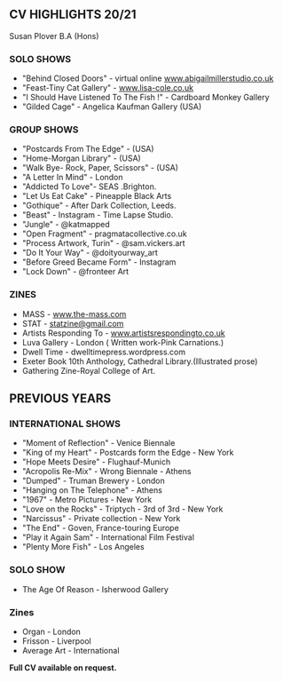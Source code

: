 ## CV HIGHLIGHTS 20/21

Susan Plover B.A (Hons)

### SOLO SHOWS

- "Behind Closed Doors" - virtual online www.abigailmillerstudio.co.uk
- "Feast-Tiny Cat Gallery" - www.lisa-cole.co.uk
- "I Should Have Listened To The Fish !" - Cardboard Monkey Gallery
- "Gilded Cage" - Angelica Kaufman Gallery (USA)

### GROUP SHOWS

- "Postcards From The Edge" - (USA)
- "Home-Morgan Library" - (USA)
- "Walk Bye- Rock, Paper, Scissors" - (USA)
- "A Letter In Mind" - London
- "Addicted To Love"- SEAS .Brighton.
- "Let Us Eat Cake" - Pineapple Black Arts 
- "Gothique" - After Dark Collection, Leeds.
- "Beast" - Instagram - Time Lapse Studio.
- "Jungle" - @katmapped
- "Open Fragment" - pragmatacollective.co.uk
- "Process Artwork, Turin" - @sam.vickers.art
- "Do It Your Way" - @doityourway_art
- "Before Greed Became Form" - Instagram
- "Lock Down" - @fronteer Art

### ZINES

- MASS - www.the-mass.com
- STAT - statzine@gmail.com
- Artists Responding To - www.artistsrespondingto.co.uk
- Luva Gallery - London ( Written work-Pink Carnations.)
- Dwell Time - dwelltimepress.wordpress.com
- Exeter Book 10th Anthology, Cathedral Library.(Illustrated prose)
- Gathering Zine-Royal College of Art.


## PREVIOUS YEARS

### INTERNATIONAL SHOWS

- "Moment of Reflection" - Venice Biennale
- "King of my Heart" - Postcards form the Edge - New York
- "Hope Meets Desire" - Flughauf-Munich
- "Acropolis Re-Mix" - Wrong Biennale - Athens
- "Dumped" - Truman Brewery - London
- "Hanging on The Telephone" - Athens
- "1967" - Metro Pictures - New York
- "Love on the Rocks" - Triptych - 3rd of 3rd - New York
- "Narcissus" - Private collection - New York
- "The End" - Goven, France-touring Europe
- "Play it Again Sam" - International Film Festival
- "Plenty More Fish" - Los Angeles


### SOLO SHOW

- The Age Of Reason - Isherwood Gallery

### Zines

- Organ - London
- Frisson - Liverpool
- Average Art - International

**Full CV available on request.**
